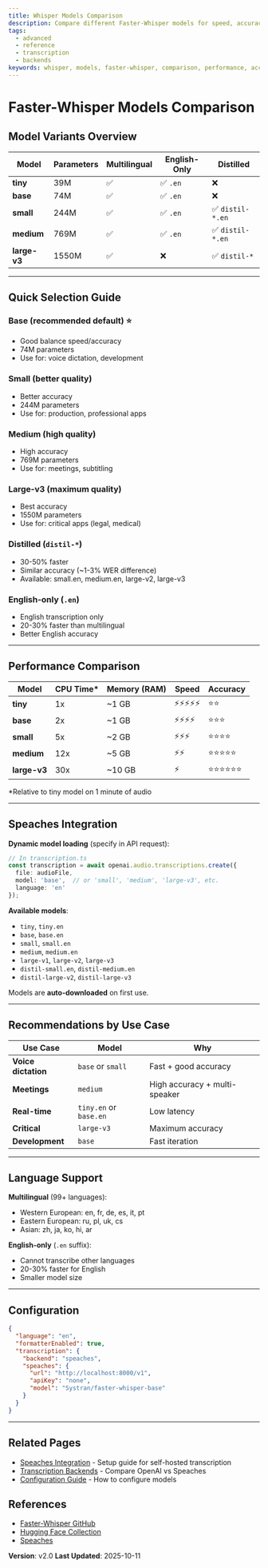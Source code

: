 ```yaml
---
title: Whisper Models Comparison
description: Compare different Faster-Whisper models for speed, accuracy, and resource usage
tags:
  - advanced
  - reference
  - transcription
  - backends
keywords: whisper, models, faster-whisper, comparison, performance, accuracy, speed, benchmarks
---
```


# Faster-Whisper Models Comparison

## Model Variants Overview

| Model | Parameters | Multilingual | English-Only | Distilled |
|-------|------------|--------------|--------------|-----------|
| **tiny** | 39M | ✅ | ✅ `.en` | ❌ |
| **base** | 74M | ✅ | ✅ `.en` | ❌ |
| **small** | 244M | ✅ | ✅ `.en` | ✅ `distil-*.en` |
| **medium** | 769M | ✅ | ✅ `.en` | ✅ `distil-*.en` |
| **large-v3** | 1550M | ✅ | ❌ | ✅ `distil-*` |

---

## Quick Selection Guide

### **Base** (recommended default) ⭐
- Good balance speed/accuracy
- 74M parameters
- Use for: voice dictation, development

### **Small** (better quality)
- Better accuracy
- 244M parameters
- Use for: production, professional apps

### **Medium** (high quality)
- High accuracy
- 769M parameters
- Use for: meetings, subtitling

### **Large-v3** (maximum quality)
- Best accuracy
- 1550M parameters
- Use for: critical apps (legal, medical)

### **Distilled** (`distil-*`)
- 30-50% faster
- Similar accuracy (~1-3% WER difference)
- Available: small.en, medium.en, large-v2, large-v3

### **English-only** (`.en`)
- English transcription only
- 20-30% faster than multilingual
- Better English accuracy

---

## Performance Comparison

| Model | CPU Time* | Memory (RAM) | Speed | Accuracy |
|-------|-----------|--------------|-------|----------|
| **tiny** | 1x | ~1 GB | ⚡⚡⚡⚡⚡ | ⭐⭐ |
| **base** | 2x | ~1 GB | ⚡⚡⚡⚡ | ⭐⭐⭐ |
| **small** | 5x | ~2 GB | ⚡⚡⚡ | ⭐⭐⭐⭐ |
| **medium** | 12x | ~5 GB | ⚡⚡ | ⭐⭐⭐⭐⭐ |
| **large-v3** | 30x | ~10 GB | ⚡ | ⭐⭐⭐⭐⭐⭐ |

*Relative to tiny model on 1 minute of audio

---

## Speaches Integration

**Dynamic model loading** (specify in API request):

```typescript
// In transcription.ts
const transcription = await openai.audio.transcriptions.create({
  file: audioFile,
  model: 'base',  // or 'small', 'medium', 'large-v3', etc.
  language: 'en'
});
```

**Available models**:
- `tiny`, `tiny.en`
- `base`, `base.en`
- `small`, `small.en`
- `medium`, `medium.en`
- `large-v1`, `large-v2`, `large-v3`
- `distil-small.en`, `distil-medium.en`
- `distil-large-v2`, `distil-large-v3`

Models are **auto-downloaded** on first use.

---

## Recommendations by Use Case

| Use Case | Model | Why |
|----------|-------|-----|
| **Voice dictation** | `base` or `small` | Fast + good accuracy |
| **Meetings** | `medium` | High accuracy + multi-speaker |
| **Real-time** | `tiny.en` or `base.en` | Low latency |
| **Critical** | `large-v3` | Maximum accuracy |
| **Development** | `base` | Fast iteration |

---

## Language Support

**Multilingual** (99+ languages):
- Western European: en, fr, de, es, it, pt
- Eastern European: ru, pl, uk, cs
- Asian: zh, ja, ko, hi, ar

**English-only** (`.en` suffix):
- Cannot transcribe other languages
- 20-30% faster for English
- Smaller model size

---

## Configuration

```json
{
  "language": "en",
  "formatterEnabled": true,
  "transcription": {
    "backend": "speaches",
    "speaches": {
      "url": "http://localhost:8000/v1",
      "apiKey": "none",
      "model": "Systran/faster-whisper-base"
    }
  }
}
```

---

## Related Pages

- [Speaches Integration](speaches-integration.md) - Setup guide for self-hosted transcription
- [Transcription Backends](../user-guide/transcription-backends.md) - Compare OpenAI vs Speaches
- [Configuration Guide](../getting-started/configuration.md) - How to configure models

## References

- [Faster-Whisper GitHub](https://github.com/SYSTRAN/faster-whisper)
- [Hugging Face Collection](https://huggingface.co/collections/Systran/faster-whisper-6867ecec0e757ee14896e2d3)
- [Speaches](https://github.com/speaches-ai/speaches)

**Version**: v2.0
**Last Updated**: 2025-10-11
